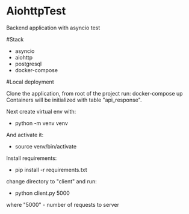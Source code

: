 # AiohttpTest
Backend application with asyncio test

#Stack
- asyncio
- aiohttp
- postgresql
- docker-compose

#Local deployment

Clone the application, from root of the project run:
  docker-compose up
Containers will be initialized with table "api_response". 

Next create virtual env with:
- python -m venv venv 

And activate it:
- source venv/bin/activate

Install requirements:

- pip install -r requirements.txt

change directory to "client" and run:
- python client.py 5000

where "5000" - number of requests to server

